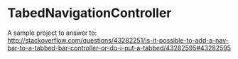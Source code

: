# TabedNavigationController

A sample project to answer to: http://stackoverflow.com/questions/43282251/is-it-possible-to-add-a-nav-bar-to-a-tabbed-bar-controller-or-do-i-put-a-tabbed/43282595#43282595
